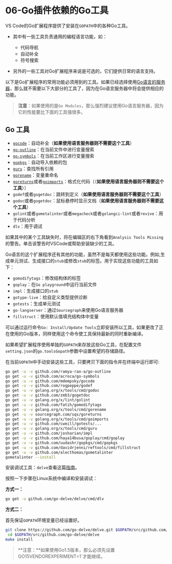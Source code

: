 # 06-Go插件依赖的Go工具

VS Code的Go扩展程序提供了安装在`GOPATH`中的各种Go工具。

- 其中有一些工具负责通用的编程语言功能，如：

  - 代码导航
  - 自动补全
  - 符号搜索

- 另外的一些工具对Go扩展程序来说是可选的，它们提供日常的语言支持。

以下是Go扩展程序的常用功能必须用到的工具。如果已经选择使用[Go语言的服务器](https://github.com/microsoft/vscode-go#go-language-server)，那么就不需要以下大部分的工具了，因为在Go语言服务器中将会提供相应的功能。

> **注意**：如果使用的是`Go Modules`，那么强烈建议使用Go语言服务器，因为它的性能要比下面的工具强很多。

## Go 工具

- [`gocode`](https://github.com/mdempsky/gocode)：自动补全（**如果使用语言服务器则不需要这个工具**）
- [`go-outline`](https://github.com/ramya-rao-a/go-outline)：在当前文件中进行变量搜索
- [`go-symbols`](https://github.com/acroca/go-symbols)：在当前工作区进行变量搜索
- [`gopkgs`](https://github.com/uudashr/gopkgs)：自动导入依赖的包
- [`guru`](https://golang.org/x/tools/cmd/guru)：查找所有引用
- [`gorename`](https://golang.org/x/tools/cmd/gorename)：变量重命名
- [`goreturns`](https://github.com/sqs/goreturns)或者[`goimports`](htts://golang.org/x/tools/cmd/goimports)：格式化代码（（**如果使用语言服务器则不需要这个工具**））
- `godef`或者`gogetdoc`：跳转到定义（**如果使用语言服务器则不需要这个工具**）
- `godoc`或者`gogetdoc`：鼠标悬停时显示文档（**如果使用语言服务器则不需要这个工具**）
- `golint`或者`gometalinter`或者`megacheck`或者`golangci-lint`或者`revive`：用于代码分析
- `dlv`：用于调试

如果其中的某个工具缺失时，将在编辑区的右下角看到`Analysis Tools Missing`的警告。单击该警告时VSCode或帮助安装缺少的工具。

Go语言的这个扩展程序还有其他的功能，虽然不是每天都使用这些功能。例如,生成单元测试、生成接口的`stub`或修改`stub`的标签。用于实现这些功能的工具如下：

- `gomodifytags`：修改结构体的标签
- `goplay`：在`Go playground`中运行当前文件
- `impl`：生成接口的`stub`
- `gotype-live`：给自定义类型提供诊断
- `gotests`：生成单元测试
- `go-langserver`：通过`Sourcegraph`来使用Go语言服务器
- `fillstruct`：使用默认值填充结构体中变量

可以通过运行命令`Go: Install/Update Tools`立即安装所以工具，如果更改了正在使用的Go版本，同样使用这个命令使工具保持最新的同时重新编译。

如果希望扩展程序使用单独的`GOPATH`来存放这些Go工具，在配置文件`setting.json`的`go.toolsGopath`参数中设置希望的存储路径。

在当前`GOPATH`中手动安装这些工具，只要拷贝下面的指令并在终端中运行即可:

```bash
go get -u -v github.com/ramya-rao-a/go-outline
go get -u -v github.com/acroca/go-symbols
go get -u -v github.com/mdempsky/gocode
go get -u -v github.com/rogpeppe/godef
go get -u -v golang.org/x/tools/cmd/godoc
go get -u -v github.com/zmb3/gogetdoc
go get -u -v golang.org/x/lint/golint
go get -u -v github.com/fatih/gomodifytags
go get -u -v golang.org/x/tools/cmd/gorename
go get -u -v sourcegraph.com/sqs/goreturns
go get -u -v golang.org/x/tools/cmd/goimports
go get -u -v github.com/cweill/gotests/...
go get -u -v golang.org/x/tools/cmd/guru
go get -u -v github.com/josharian/impl
go get -u -v github.com/haya14busa/goplay/cmd/goplay
go get -u -v github.com/uudashr/gopkgs/cmd/gopkgs
go get -u -v github.com/davidrjenni/reftools/cmd/fillstruct
go get -u -v github.com/alecthomas/gometalinter
gometalinter --install
```

安装调试工具：`delve`查看这篇[指南](https://github.com/derekparker/delve/blob/master/Documentation/installation/README.md)。

按照一下步骤在Linux系统中编译和安装调试：

**方式一：**

```bash
go get -u github.com/go-delve/delve/cmd/dlv
```

**方式二：**

首先保证`GOPATH`环境变量已经设置好。

```bash
git clone https://github.com/go-delve/delve.git $GOPATH/src/github.com/go-delve/delve
 cd $GOPATH/src/github.com/go-delve/delve
make install
```

> **注意：**如果使用Go1.5版本，那么必须先设置GO15VENDOREXPERIMENT=1`才能继续。
